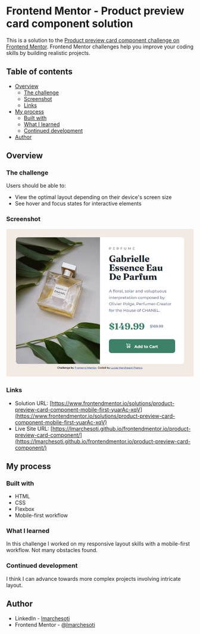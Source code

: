 # Frontend Mentor - Product preview card component solution

This is a solution to the [Product preview card component challenge on Frontend Mentor](https://www.frontendmentor.io/challenges/product-preview-card-component-GO7UmttRfa). Frontend Mentor challenges help you improve your coding skills by building realistic projects.

## Table of contents

- [Overview](#overview)
  - [The challenge](#the-challenge)
  - [Screenshot](#screenshot)
  - [Links](#links)
- [My process](#my-process)
  - [Built with](#built-with)
  - [What I learned](#what-i-learned)
  - [Continued development](#continued-development)
- [Author](#author)

## Overview

### The challenge

Users should be able to:

- View the optimal layout depending on their device's screen size
- See hover and focus states for interactive elements

### Screenshot

![](./screenshot.png)

### Links

- Solution URL: [https://www.frontendmentor.io/solutions/product-preview-card-component-mobile-first-yuarAc-xqV](https://www.frontendmentor.io/solutions/product-preview-card-component-mobile-first-yuarAc-xqV)
- Live Site URL: [https://lmarchesoti.github.io/frontendmentor.io/product-preview-card-component/](https://lmarchesoti.github.io/frontendmentor.io/product-preview-card-component/)

## My process

### Built with

- HTML
- CSS
- Flexbox
- Mobile-first workflow

### What I learned

In this challenge I worked on my responsive layout skills with a mobile-first workflow.
Not many obstacles found.

### Continued development

I think I can advance towards more complex projects involving intricate layout.

## Author

- LinkedIn - [lmarchesoti](https://www.linkedin.com/in/lmarchesoti/)
- Frontend Mentor - [@lmarchesoti](https://www.frontendmentor.io/profile/lmarchesoti)
